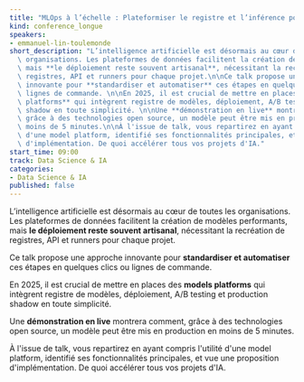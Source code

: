 ```yaml
---
title: "MLOps à l’échelle : Plateformiser le registre et l’inférence pour accélérer les déploiements"
kind: conference_longue
speakers:
- emmanuel-lin-toulemonde
short_description: "L’intelligence artificielle est désormais au cœur de toutes les\
  \ organisations. Les plateformes de données facilitent la création de modèles performants,\
  \ mais **le déploiement reste souvent artisanal**, nécessitant la recréation de\
  \ registres, API et runners pour chaque projet.\n\nCe talk propose une approche\
  \ innovante pour **standardiser et automatiser** ces étapes en quelques clics ou\
  \ lignes de commande. \n\nEn 2025, il est crucial de mettre en places des **models\
  \ platforms** qui intègrent registre de modèles, déploiement, A/B testing et production\
  \ shadow en toute simplicité. \n\nUne **démonstration en live** montrera comment,\
  \ grâce à des technologies open source, un modèle peut être mis en production en\
  \ moins de 5 minutes.\n\nÀ l'issue de talk, vous repartirez en ayant compris l'utilité\
  \ d'une model platform, identifié ses fonctionnalités principales, et vue une proposition\
  \ d'implémentation. De quoi accélérer tous vos projets d'IA."
start_time: 09:00
track: Data Science & IA
categories:
- Data Science & IA
published: false
---
```


L’intelligence artificielle est désormais au cœur de toutes les organisations. Les plateformes de données facilitent la création de modèles performants, mais **le déploiement reste souvent artisanal**, nécessitant la recréation de registres, API et runners pour chaque projet.

Ce talk propose une approche innovante pour **standardiser et automatiser** ces étapes en quelques clics ou lignes de commande. 

En 2025, il est crucial de mettre en places des **models platforms** qui intègrent registre de modèles, déploiement, A/B testing et production shadow en toute simplicité. 

Une **démonstration en live** montrera comment, grâce à des technologies open source, un modèle peut être mis en production en moins de 5 minutes.

À l'issue de talk, vous repartirez en ayant compris l'utilité d'une model platform, identifié ses fonctionnalités principales, et vue une proposition d'implémentation. De quoi accélérer tous vos projets d'IA.
